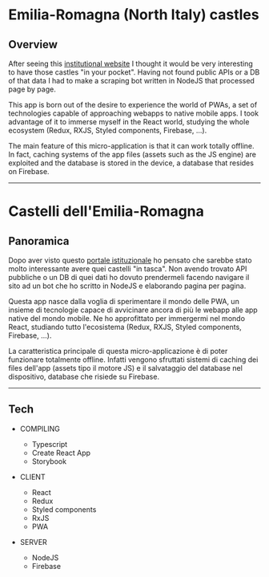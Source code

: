 # Emilia-Romagna (North Italy) castles #

## Overview ##

After seeing this [institutional website](http://geo.regione.emilia-romagna.it/schede/castelli/) I thought it would be very interesting to have those castles "in your pocket". Having not found public APIs or a DB of that data I had to make a scraping bot written in NodeJS that processed page by page.

This app is born out of the desire to experience the world of PWAs, a set of technologies capable of approaching webapps to native mobile apps.
I took advantage of it to immerse myself in the React world, studying the whole ecosystem (Redux, RXJS, Styled components, Firebase, ...).

The main feature of this micro-application is that it can work totally offline. In fact, caching systems of the app files (assets such as the JS engine) are exploited and the database is stored in the device, a database that resides on Firebase.

***

# Castelli dell'Emilia-Romagna #

## Panoramica ##

Dopo aver visto questo [portale istituzionale](http://geo.regione.emilia-romagna.it/schede/castelli/) ho pensato che sarebbe stato molto interessante avere quei castelli "in tasca". Non avendo trovato API pubbliche o un DB di quei dati ho dovuto prendermeli facendo navigare il sito ad un bot che ho scritto in NodeJS e elaborando pagina per pagina.

Questa app nasce dalla voglia di sperimentare il mondo delle PWA, un insieme di tecnologie capace di avvicinare ancora di più le webapp alle app native del mondo mobile.
Ne ho approfittato per immergermi nel mondo React, studiando tutto l'ecosistema (Redux, RXJS, Styled components, Firebase, ...).

La caratteristica principale di questa micro-applicazione è di poter funzionare totalmente offline. Infatti vengono sfruttati sistemi di caching dei files dell'app (assets tipo il motore JS) e il salvataggio del database nel dispositivo, database che risiede su Firebase.

***
## Tech ##

* COMPILING
    * Typescript
    * Create React App
    * Storybook

* CLIENT 
    * React
    * Redux
    * Styled components
    * RxJS
    * PWA

* SERVER 
    * NodeJS 
    * Firebase

